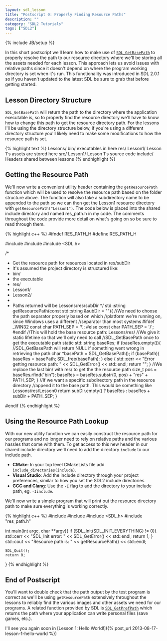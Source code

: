 ```yaml
---
layout: sdl_lesson
title: "Postscript 0: Properly Finding Resource Paths"
description: ""
category: "SDL2 Tutorials"
tags: ["SDL2"]
---
```

{% include JB/setup %}

In this short postscript we'll learn how to make use of [`SDL_GetBasePath`](https://wiki.libsdl.org/SDL_GetBasePath) to
properly resolve the path to our resource directory where we'll be storing all the assets needed for each lesson.
This approach lets us avoid issues with relative paths since it doesn't depend on where the program working
directory is set when it's run. This functionality was introduced in SDL 2.0.1 so if you haven't updated to the latest SDL
be sure to grab that before getting started.

<!--more-->

Lesson Directory Structure
-
`SDL_GetBasePath` will return the path to the directory where the application executable is, so to properly find the resource
directory we'll have to know how to change this path to get the resource directory path. For the lessons I'll be using
the directory structure below, if you're using a different directory structure you'll likely need to make some
modifications to how the resource path is set.

{% highlight text %}
Lessons/
    bin/
        executables in here
    res/
        Lesson1/
            Lesson 1's assets are stored here
    src/
        Lesson1/
            Lesson 1's source code
    include/
        Headers shared between lessons
{% endhighlight %}

Getting the Resource Path
-
We'll now write a convenient utility header containing the `getResourcePath` function which will be used to resolve
the resource path based on the folder structure above. The function will also take a subdirectory name to be
appended to the path so we can then get the Lesson1 resource directory with `getResourcePath("Lesson1")`. The code
below is placed into the shared include directory and named res\_path.h in my code. The comments throughout the code
provide more detail on what's going on so be sure to read through them.

{% highlight c++ %}
#ifndef RES_PATH_H
#define RES_PATH_H

#include <iostream>
#include <string>
#include <SDL.h>

/*
 * Get the resource path for resources located in res/subDir
 * It's assumed the project directory is structured like:
 * bin/
 *  the executable
 * res/
 *  Lesson1/
 *  Lesson2/
 *
 * Paths returned will be Lessons/res/subDir
 */
std::string getResourcePath(const std::string &subDir = ""){
	//We need to choose the path separator properly based on which
	//platform we're running on, since Windows uses a different
	//separator than most systems
#ifdef _WIN32
	const char PATH_SEP = '\\';
#else
	const char PATH_SEP = '/';
#endif
	//This will hold the base resource path: Lessons/res/
	//We give it static lifetime so that we'll only need to call
	//SDL_GetBasePath once to get the executable path
	static std::string baseRes;
	if (baseRes.empty()){
		//SDL_GetBasePath will return NULL if something went wrong in retrieving the path
		char *basePath = SDL_GetBasePath();
		if (basePath){
			baseRes = basePath;
			SDL_free(basePath);
		}
		else {
			std::cerr << "Error getting resource path: " << SDL_GetError() << std::endl;
			return "";
		}
		//We replace the last bin/ with res/ to get the the resource path
		size_t pos = baseRes.rfind("bin");
		baseRes = baseRes.substr(0, pos) + "res" + PATH_SEP;
	}
	//If we want a specific subdirectory path in the resource directory
	//append it to the base path. This would be something like Lessons/res/Lesson0
	return subDir.empty() ? baseRes : baseRes + subDir + PATH_SEP;
}

#endif
{% endhighlight %}
<br />

Using the Resource Path Lookup
-
With our new utility function we can easily construct the resource path for our programs and no longer need to rely
on relative paths and the various hassles that come with them. To get access to this new header in our shared include
directory we'll need to add the directory `include` to our include path.

- **CMake**: In your top level CMakeLists file add `include_directories(include)`.
- **Visual Studio**: Add the include directory through your project preferences, similar to how you set the SDL2
include directories.
- **GCC and Clang**: Use the `-I` flag to add the directory to your include path, eg. `-Iinclude`.

We'll now write a simple program that will print out the resource directory path to make sure everything is working correctly.

{% highlight c++ %}
#include <iostream>
#include <string>
#include <SDL.h>
#include "res_path.h"

int main(int argc, char **argv){
	if (SDL_Init(SDL_INIT_EVERYTHING) != 0){
		std::cerr << "SDL_Init error: " << SDL_GetError() << std::endl;
		return 1;
	}
	std::cout << "Resource path is: " << getResourcePath() << std::endl;

	SDL_Quit();
	return 0;
}
{% endhighlight %}

End of Postscript
-
You'll want to double check that the path output by the test program is correct as we'll be using `getResourcePath` extensively
throughout the lessons to reliably find the various images and other assets we need for our programs. A related function
provided by SDL is [`SDL_GetPrefPath`](https://wiki.libsdl.org/SDL_GetPrefPath) which returns the path where your application
can write personal files (save games, etc.).

I'll see you again soon in [Lesson 1: Hello World!]({% post_url 2013-08-17-lesson-1-hello-world %})

